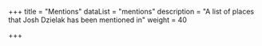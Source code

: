 +++
title = "Mentions"
dataList = "mentions"
description = "A list of places that Josh Dzielak has been mentioned in"
weight = 40

+++

